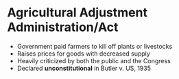 # Agricultural Adjustment Administration/Act
- Government paid farmers to kill off plants or livestocks
- Raises prices for goods with decreased supply
- Heavily criticized by both the public and the Congress
- Declared **unconstitutional** in Butler v. US, 1935
